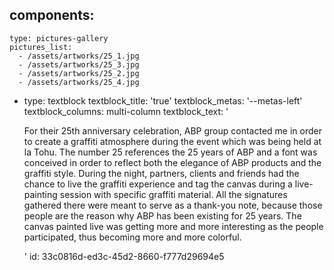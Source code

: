 components:
  -
    type: pictures-gallery
    pictures_list:
      - /assets/artworks/25_1.jpg
      - /assets/artworks/25_3.jpg
      - /assets/artworks/25_2.jpg
      - /assets/artworks/25_4.jpg
  -
    type: textblock
    textblock_title: 'true'
    textblock_metas: '--metas-left'
    textblock_columns: multi-column
    textblock_text: '<p>For their 25th anniversary celebration, ABP group contacted me in order to create a graffiti atmosphere during the event which was being held at la Tohu. The number 25 references the 25 years of ABP and a font was conceived in order to reflect both the elegance of ABP products and the graffiti style. During the night, partners, clients and friends had the chance to live the graffiti experience and tag the canvas during a live-painting session with specific graffiti material. All the signatures gathered there were meant to serve as a thank-you note, because those people are the reason why ABP has been existing for 25 years. The canvas painted live was getting more and more interesting as the people participated, thus becoming more and more colorful.</p>'
id: 33c0816d-ed3c-45d2-8660-f777d29694e5

